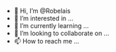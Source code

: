 - 👋 Hi, I’m @Robelais
- 👀 I’m interested in ...
- 🌱 I’m currently learning ...
- 💞️ I’m looking to collaborate on ...
- 📫 How to reach me ...

<!---
Robelais/Robelais is a ✨ special ✨ repository because its `README.md` (this file) appears on your GitHub profile.
You can click the Preview link to take a look at your changes.
--->
